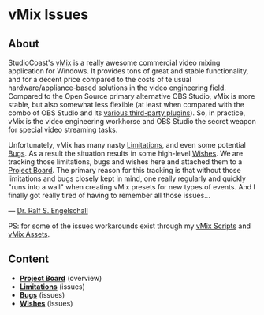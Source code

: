 
vMix Issues
===========

About
-----

StudioCoast's [vMix](https://www.vmix.com/) is a really awesome
commercial video mixing application for Windows. It provides tons of
great and stable functionality, and for a decent price compared to
the costs of te usual hardware/appliance-based solutions in the video
engineering field. Compared to the Open Source primary alternative OBS
Studio, vMix is more stable, but also somewhat less flexible (at least
when compared with the combo of OBS Studio and its [various third-party
plugins](https://github.com/rse/obs-setup/)). So, in practice, vMix is
the video engineering workhorse and OBS Studio the secret weapon for
special video streaming tasks.

Unfortunately, vMix has many nasty
[Limitations](https://github.com/rse/vmix-issues/labels/type-limitation), and even some
potential [Bugs](https://github.com/rse/vmix-issues/labels/type-bug).
As a result the situation results in some high-level
[Wishes](https://github.com/rse/vmix-issues/labels/type-wish). We are
tracking those limitations, bugs and wishes here and attached them to a
[Project Board](https://github.com/users/rse/projects/1/views/1). The
primary reason for this tracking is that without those limitations and
bugs closely kept in mind, one really regularly and quickly "runs into a
wall" when creating vMix presets for new types of events. And I finally
got really tired of having to remember all those issues...

&mdash; [Dr. Ralf S. Engelschall](mailto:rse@engelschall.com)

PS: for some of the issues workarounds exist through my
[vMix Scripts](https://github.com/rse/vmix-scripts/) and
[vMix Assets](https://github.com/rse/vmix-assets/).

Content
-------

- [**Project Board**](https://github.com/users/rse/projects/1/views/1) (overview)
- [**Limitations**](https://github.com/rse/vmix-issues/labels/type-limitation) (issues)
- [**Bugs**](https://github.com/rse/vmix-issues/labels/type-bug) (issues)
- [**Wishes**](https://github.com/rse/vmix-issues/labels/type-wish) (issues)

